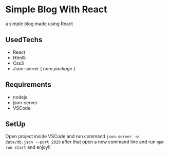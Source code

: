 # Simple Blog With React
a simple blog made using React

## UsedTechs
- React
- Html5
- Css3
- Json-server ( *npm package* )
## Requirements
- nodejs
- json-server
- VSCode
## SetUp
Open project inside VSCode and run command `json-server -w data/db.json --port 2020` after that open a new command line and run `npm run start` and enjoy!!
